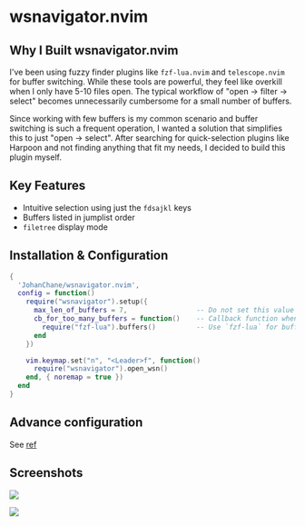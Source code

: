# wsnavigator.nvim

## Why I Built wsnavigator.nvim

I've been using fuzzy finder plugins like `fzf-lua.nvim` and `telescope.nvim` for buffer switching. While these tools are powerful,
they feel like overkill when I only have 5-10 files open. The typical workflow of "open → filter → select" becomes unnecessarily cumbersome for a small number of buffers. 

Since working with few buffers is my common scenario and buffer switching is such a frequent operation, I wanted a solution that
simplifies this to just "open → select". After searching for quick-selection plugins like Harpoon and not finding anything that fit my needs,
I decided to build this plugin myself.

## Key Features

- Intuitive selection using just the `fdsajkl` keys
- Buffers listed in jumplist order
- `filetree` display mode

## Installation & Configuration

```lua
{
  'JohanChane/wsnavigator.nvim',
  config = function()
    require("wsnavigator").setup({
      max_len_of_buffers = 7,                 -- Do not set this value above `20`, (recommended: `7`).
      cb_for_too_many_buffers = function()    -- Callback function when buffer count exceeds `max_len_of_buffers`
        require("fzf-lua").buffers()          -- Use `fzf-lua` for buffer switching when too many buffers are open. Please config your buffer switcher.
      end
    })

    vim.keymap.set("n", "<Leader>f", function()
      require("wsnavigator").open_wsn()
    end, { noremap = true })
  end
}
```

## Advance configuration

See [ref](./docs/config.md)

## Screenshots

![](https://github.com/user-attachments/assets/c4fb53a5-5b73-4cc9-aaba-93a5436f9266)

![](https://github.com/user-attachments/assets/d03d103a-4f88-4ee1-9250-63bde2e3d4f8)
